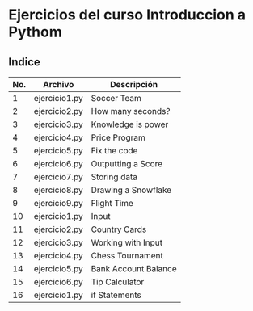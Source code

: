 # Ejercicios del curso Introduccion a Pythom

## Indice

|No.|Archivo|Descripción|
|--|--|--|
|1|ejercicio1.py|Soccer Team|
|2|ejercicio2.py|How many seconds?|
|3|ejercicio3.py|Knowledge is power|
|4|ejercicio4.py|Price Program|
|5|ejercicio5.py|Fix the code|
|6|ejercicio6.py|Outputting a Score|
|7|ejercicio7.py|Storing data|
|8|ejercicio8.py|Drawing a Snowflake|
|9|ejercicio9.py|Flight Time|
|10|ejercicio1.py|Input|
|11|ejercicio2.py|Country Cards|
|12|ejercicio3.py|Working with Input|
|13|ejercicio4.py|Chess Tournament|
|14|ejercicio5.py|Bank Account Balance|
|15|ejercicio6.py|Tip Calculator|
|16|ejercicio1.py|if Statements|